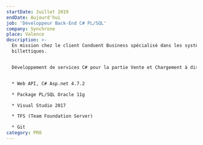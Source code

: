 ```yaml
---
startDate: Juillet 2019
endDate: Aujourd'hui
job: 'Développeur Back-End C# PL/SQL'
company: Synchrone
place: Valence
description: >-
  En mission chez le client Conduent Business spécialisé dans les systèmes
  billettiques.


  Développement de services C# pour la partie Vente et Chargement à distance:


  * Web API, C# Asp.net 4.7.2

  * Package PL/SQL Oracle 11g

  * Visual Studio 2017

  * TFS (Team Foundation Server)

  * Git
category: PRO
---
```

